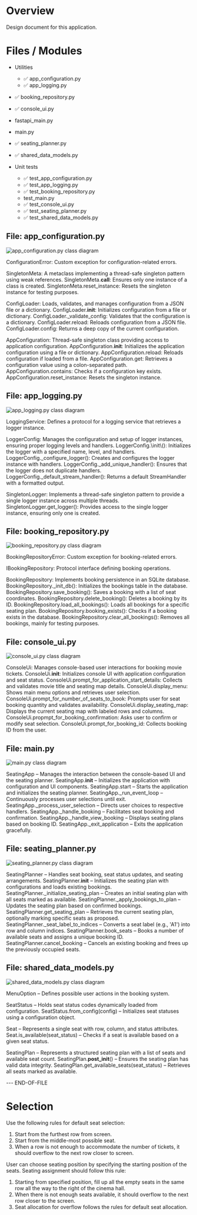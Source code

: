 # Overview

Design document for this application.

# Files / Modules

- Utilities
  - ✅ app_configuration.py 
  - ✅ app_logging.py

- ✅ booking_repository.py
- ✅ console_ui.py
- fastapi_main.py
- main.py

- ✅ seating_planner.py
- ✅ shared_data_models.py

- Unit tests
  - ✅ test_app_configuration.py
  - ✅ test_app_logging.py
  - ✅ test_booking_repository.py
  - test_main.py
  - ✅ test_console_ui.py
  - ✅ test_seating_planner.py
  - ✅ test_shared_data_models.py

## File: app_configuration.py

![app_configuration.py class diagram](docs/app_configuration.png "app_configuration.py class diagram")

ConfigurationError: Custom exception for configuration-related errors.

SingletonMeta: A metaclass implementing a thread-safe singleton pattern using weak references.
SingletonMeta.__call__: Ensures only one instance of a class is created.
SingletonMeta.reset_instance: Resets the singleton instance for testing purposes.

ConfigLoader: Loads, validates, and manages configuration from a JSON file or a dictionary.
ConfigLoader.__init__: Initializes configuration from a file or dictionary.
ConfigLoader._validate_config: Validates that the configuration is a dictionary.
ConfigLoader.reload: Reloads configuration from a JSON file.
ConfigLoader.config: Returns a deep copy of the current configuration.

AppConfiguration: Thread-safe singleton class providing access to application configuration.
AppConfiguration.__init__: Initializes the application configuration using a file or dictionary.
AppConfiguration.reload: Reloads configuration if loaded from a file.
AppConfiguration.get: Retrieves a configuration value using a colon-separated path.
AppConfiguration.contains: Checks if a configuration key exists.
AppConfiguration.reset_instance: Resets the singleton instance.

## File: app_logging.py

![app_logging.py class diagram](docs/app_logging.png "app_logging.py class diagram")

LoggingService: Defines a protocol for a logging service that retrieves a logger instance.

LoggerConfig: Manages the configuration and setup of logger instances, ensuring proper logging levels and handlers.
LoggerConfig.\\init\\(): Initializes the logger with a specified name, level, and handlers.
LoggerConfig.\_configure_logger(): Creates and configures the logger instance with handlers.
LoggerConfig.\_add_unique_handler(): Ensures that the logger does not duplicate handlers.
LoggerConfig.\_default_stream_handler(): Returns a default StreamHandler with a formatted output.

SingletonLogger: Implements a thread-safe singleton pattern to provide a single logger instance across multiple threads.
SingletonLogger.get_logger(): Provides access to the single logger instance, ensuring only one is created.

## File: booking_repository.py

![booking_repository.py class diagram](docs/booking_repository.png "booking_repository.py class diagram")

BookingRepositoryError: Custom exception for booking-related errors.

IBookingRepository: Protocol interface defining booking operations.

BookingRepository: Implements booking persistence in an SQLite database.
BookingRepository._init_db(): Initializes the bookings table in the database.
BookingRepository.save_booking(): Saves a booking with a list of seat coordinates.
BookingRepository.delete_booking(): Deletes a booking by its ID.
BookingRepository.load_all_bookings(): Loads all bookings for a specific seating plan.
BookingRepository.booking_exists(): Checks if a booking exists in the database.
BookingRepository.clear_all_bookings(): Removes all bookings, mainly for testing purposes.

## File: console_ui.py

![console_ui.py class diagram](docs/console_ui.png "console_ui.py class diagram")

ConsoleUi: Manages console-based user interactions for booking movie tickets.
ConsoleUi.__init__: Initializes console UI with application configuration and seat status.
ConsoleUi.prompt_for_application_start_details: Collects and validates movie title and seating map details.
ConsoleUi.display_menu: Shows main menu options and retrieves user selection.
ConsoleUi.prompt_for_number_of_seats_to_book: Prompts user for seat booking quantity and validates availability.
ConsoleUi.display_seating_map: Displays the current seating map with labeled rows and columns.
ConsoleUi.propmpt_for_booking_confirmation: Asks user to confirm or modify seat selection.
ConsoleUi.prompt_for_booking_id: Collects booking ID from the user.

## File: main.py

![main.py class diagram](docs/main.png "main.py class diagram")

SeatingApp – Manages the interaction between the console-based UI and the seating planner.
SeatingApp.__init__ – Initializes the application with configuration and UI components.
SeatingApp.start – Starts the application and initializes the seating planner.
SeatingApp._run_event_loop – Continuously processes user selections until exit.
SeatingApp._process_user_selection – Directs user choices to respective handlers.
SeatingApp._handle_booking – Facilitates seat booking and confirmation.
SeatingApp._handle_view_booking – Displays seating plans based on booking ID.
SeatingApp._exit_application – Exits the application gracefully.

## File: seating_planner.py

![seating_planner.py class diagram](docs/seating_planner.png "seating_planner.py class diagram")

SeatingPlanner – Handles seat booking, seat status updates, and seating arrangements.
SeatingPlanner.__init__ – Initializes the seating plan with configurations and loads existing bookings.
SeatingPlanner._initialize_seating_plan – Creates an initial seating plan with all seats marked as available.
SeatingPlanner._apply_bookings_to_plan – Updates the seating plan based on confirmed bookings.
SeatingPlanner.get_seating_plan – Retrieves the current seating plan, optionally marking specific seats as proposed.
SeatingPlanner._seat_label_to_indices – Converts a seat label (e.g., 'A1') into row and column indices.
SeatingPlanner.book_seats – Books a number of available seats and assigns a unique booking ID.
SeatingPlanner.cancel_booking – Cancels an existing booking and frees up the previously occupied seats.

## File: shared_data_models.py

![shared_data_models.py class diagram](docs/shared_data_models.png "shared_data_models.py class diagram")

MenuOption – Defines possible user actions in the booking system.

SeatStatus – Holds seat status codes dynamically loaded from configuration.
SeatStatus.from_config(config) – Initializes seat statuses using a configuration object.

Seat – Represents a single seat with row, column, and status attributes.
Seat.is_available(seat_status) – Checks if a seat is available based on a given seat status.

SeatingPlan – Represents a structured seating plan with a list of seats and available seat count.
SeatingPlan.__post_init__() – Ensures the seating plan has valid data integrity.
SeatingPlan.get_available_seats(seat_status) – Retrieves all seats marked as available.


--- END-OF-FILE

# Selection

Use the following rules for default seat selection:

1. Start from the furthest row from screen.
2. Start from the middle-most possible seat.
3. When a row is not enough to accommodate the number of tickets, it should overflow to the next row closer to screen.

User can choose seating position by specifying the starting position of the seats.
Seating assignment should follow this rule:
1. Starting from specified position, fill up all the empty seats in the same row all the way to the right of the cinema hall.
2. When there is not enough seats available, it should overflow to the next row closer to the screen.
3. Seat allocation for overflow follows the rules for default seat allocation.
